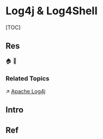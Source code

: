 # Log4j & Log4Shell

[TOC]



## Res
🏠 
🚧 


### Related Topics
↗ [Apache Log4j](../../../../../../Software%20Engineering/Web%20Development/🥪%20Middleware/Logging%20Services/Apache%20Logging%20Services/Apache%20Log4j/Apache%20Log4j.md)



## Intro



## Ref
[什么是 Log4j 漏洞？ | IBM]: https://www.ibm.com/cn-zh/topics/log4j
